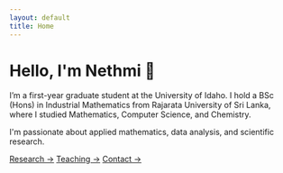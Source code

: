 ```yaml
---
layout: default
title: Home
---
```


# Hello, I'm Nethmi 👋

I’m a first-year graduate student at the University of Idaho. I hold a BSc (Hons) in Industrial Mathematics from Rajarata University of Sri Lanka, where I studied Mathematics, Computer Science, and Chemistry.

I'm passionate about applied mathematics, data analysis, and scientific research.

[Research →](research.md)
[Teaching →](Teaching.md)
[Contact →](contact.md)
